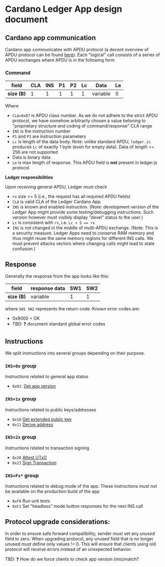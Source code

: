 # Cardano Ledger App design document


## Cardano app communication
Cardano app communicates with APDU protocol (a decent overview of APDU protocol can be found [here](http://cardwerk.com/smart-card-standard-iso7816-4-section-5-basic-organizations/#chap5_4)).
Each "logical" call consists of a series of APDU exchanges where APDU is in the following form

### Command

|field   |CLA|INS|P1 |P2 |Lc |Data| Le |
|--------|---|---|---|---|---|----|----|
|**size (B)**| 1 | 1 | 1 | 1 | 1 |variable |  0 |


Where
- `CLA=0xD7` is APDU class number. As we do not adhere to the strict APDU protocol, we have somehow arbitrarily chosen a value beloning to "proprietary structure and coding of command/response" CLA range
- `INS` is the instruction number
- `P1` and `P2` are instruction parameters
- `Lc` is length of the data body. Note: unlike standard APDU, `ledger.js` produces `Lc` of exactly 1 byte (even for empty data). Data of length >= 256 are not supported
- Data is binary data
- `Le` is max length of response. This APDU field is **not** present in ledger.js protocol

**Ledger responsibilities**

Upon receiving general APDU, Ledger *must* check
- `rx` size >= 5 (i.e., the request has all required APDU fields)
- `CLA` is valid CLA of the Ledger Cardano App
- `INS` is known and enabled instruction. (Note: development version of the Ledger App might provide some testing/debugging instructions. Such version however *must* visibily display "devel" status to the user.)
- `Lc` is consistent with `rx`, i.e. `Lc + 5 == rx`
- `INS` is not changed in the middle of multi-APDU exchange. (Note: This is a security measure. Ledger Apps need to conserve RAM memory and thus might reuse the same memory regions for different INS calls. We must prevent attacks vectors where changing calls might lead to state confusion.)

## Response

Generally the response from the app looks like this:

|field| response data| SW1 | SW2 |
|-----|---|----|----|
|**size (B)**| variable | 1 | 1 |

where `SW1 SW2` represents the return code.
Known error codes are:
- 0x9000 = OK
- TBD: ❓ document standard global error codes


## Instructions

We split instructions into several groups depending on their purpose.

### `INS=0x` group

Instructions related to general app status
- `0x01`: [Get app version](ins_get_app_version.md)

### `INS=1x` group

Instructions related to public keys/addresses

- `0x10` [Get extended public key](ins_get_extended_public_key.md)
- `0x11` [Derive address](ins_derive_address.md)

### `INS=2x` group

Instructions related to transaction signing

- `0x20` [Attest UTxO](ins_attest_utxo.md)
- `0x21` [Sign Transaction](ins_sign_tx.md)

### `INS=Fx*` group

Instructions related to debug mode of the app. These instructions *must not* be available on the production build of the app

- `0xF0` Run unit tests
- `0xF1` Set "headless" mode button responses for the next INS call

## Protocol upgrade considerations:

In order to ensure safe forward compatibility, sender *must* set any *unused* field to zero. When upgrading protocol, any unused field that is no longer unused *must* define only values != 0. This will ensure that clients using old protocol will receive errors instead of an unexpected behavior.

TBD: ❓ How do we force clients to check app version (mis)match?
